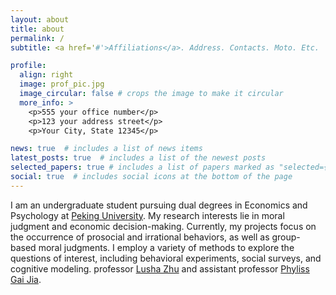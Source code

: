 ```yaml
---
layout: about
title: about
permalink: /
subtitle: <a href='#'>Affiliations</a>. Address. Contacts. Moto. Etc.

profile:
  align: right
  image: prof_pic.jpg
  image_circular: false # crops the image to make it circular
  more_info: >
    <p>555 your office number</p>
    <p>123 your address street</p>
    <p>Your City, State 12345</p>

news: true  # includes a list of news items
latest_posts: true  # includes a list of the newest posts
selected_papers: true # includes a list of papers marked as "selected={true}"
social: true  # includes social icons at the bottom of the page
---
```


I am an undergraduate student pursuing dual degrees in Economics and Psychology at [Peking University](https://www.pku.edu.cn). My research interests lie in moral judgment and economic decision-making. Currently, my projects focus on the occurrence of prosocial and irrational behaviors, as well as group-based moral judgments. I employ a variety of methods to explore the questions of interest, including behavioral experiments, social surveys, and cognitive modeling. professor [Lusha Zhu](https://www.lushazhu.com) and assistant professor [Phyliss Gai Jia](http://www.phylissgai.com). 
